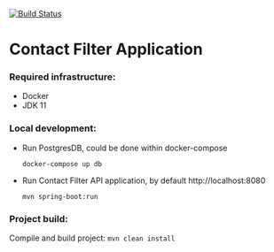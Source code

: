[![Build Status](https://travis-ci.com/KalievskiyYan/ContactFilter.svg?branch=master)](https://travis-ci.com/KalievskiyYan/ContactFilter)
# Contact Filter Application


### Required infrastructure:
- Docker
- JDK 11

### Local development:
- Run PostgresDB, could be done within docker-compose

  ```shell script
  docker-compose up db
  ```
  
- Run Contact Filter API application, by default http://localhost:8080

  ```shell script
  mvn spring-boot:run
  ```

### Project build:

Compile and build project: `mvn clean install`
